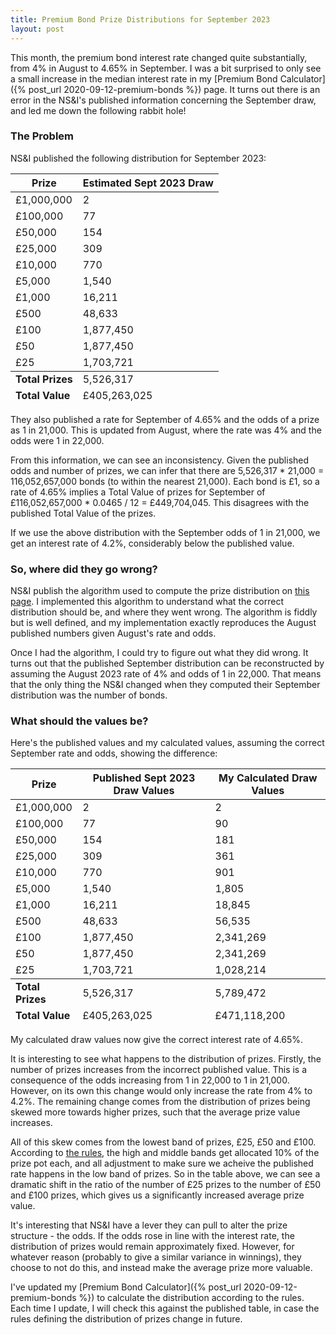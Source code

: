 ```yaml
---
title: Premium Bond Prize Distributions for September 2023
layout: post
---
```


This month, the premium bond interest rate changed quite substantially, from 4% in August to 4.65% in September. I was
a bit surprised to only see a small increase in the median interest rate in my [Premium Bond Calculator]({% post_url 2020-09-12-premium-bonds %}) page. It turns out there is an error in the NS&I's published information concerning the September draw, and led me down the following rabbit hole!

### The Problem

NS&amp;I published the following distribution for September 2023:

<table class="table">
<thead><tr><th>Prize</th><th>Estimated Sept 2023 Draw</th></tr></thead>
<tr><td>£1,000,000</td><td>2</td></tr>
<tr><td>£100,000</td><td>77</td></tr>
<tr><td>£50,000</td><td>154</td></tr>
<tr><td>£25,000</td><td>309</td></tr>
<tr><td>£10,000</td><td>770</td></tr>
<tr><td>£5,000</td><td>1,540</td></tr>
<tr><td>£1,000</td><td>16,211</td></tr>
<tr><td>£500</td><td>48,633</td></tr>
<tr><td>£100</td><td>1,877,450</td></tr>
<tr><td>£50</td><td>1,877,450</td></tr>
<tr><td>£25</td><td>1,703,721</td></tr>
<tfoot>
    <tr><td><b>Total Prizes</b></td><td>5,526,317</td></tr>
    <tr><td><b>Total Value</b></td><td>£405,263,025</td></tr>
</tfoot>
</table>

They also published a rate for September of 4.65% and the odds of a prize as 1 in 21,000. This is updated from August, where the rate was 4% and the odds were 1 in 22,000.

From this information, we can see an inconsistency. Given the published odds and number of prizes, we can infer that there are 5,526,317 * 21,000 = 116,052,657,000 bonds (to within the nearest 21,000). Each bond is £1, so a rate of 4.65% implies a Total Value of prizes for September of £116,052,657,000 * 0.0465 / 12 = £449,704,045. This disagrees with the published Total Value of the prizes.

If we use the above distribution with the September odds of 1 in 21,000, we get an interest rate of 4.2%, considerably below the published value.

### So, where did they go wrong?

NS&I publish the algorithm used to compute the prize distribution on [this page](https://www.nsandi.com/get-to-know-us/monthly-prize-allocation). I implemented this algorithm to understand what the correct distribution should be, and where they went wrong. The algorithm is fiddly but is well defined, and my implementation exactly reproduces the August published numbers given August's rate and odds.

Once I had the algorithm, I could try to figure out what they did wrong. It turns out that the published September distribution can be reconstructed by assuming the August 2023 rate of 4% and odds of 1 in 22,000. That means that the only thing the NS&I changed when they computed their September distribution was the number of bonds.

### What should the values be?

Here's the published values and my calculated values, assuming the correct September rate and odds, showing the difference:

<table class="table">
<thead><tr><th>Prize</th><th>Published Sept 2023 Draw Values</th><th>My Calculated Draw Values</th></tr></thead>
<tr><td>£1,000,000</td><td>2</td><td>2</td></tr>
<tr><td>£100,000</td><td>77</td><td>90</td></tr>
<tr><td>£50,000</td><td>154</td><td>181</td></tr>
<tr><td>£25,000</td><td>309</td><td>361</td></tr>
<tr><td>£10,000</td><td>770</td><td>901</td></tr>
<tr><td>£5,000</td><td>1,540</td><td>1,805</td></tr>
<tr><td>£1,000</td><td>16,211</td><td>18,845</td></tr>
<tr><td>£500</td><td>48,633</td><td>56,535</td></tr>
<tr><td>£100</td><td>1,877,450</td><td>2,341,269</td></tr>
<tr><td>£50</td><td>1,877,450</td><td>2,341,269</td></tr>
<tr><td>£25</td><td>1,703,721</td><td>1,028,214</td></tr>
<tfoot>
    <tr><td><b>Total Prizes</b></td><td>5,526,317</td><td>5,789,472</td></tr>
    <tr><td><b>Total Value</b></td><td>£405,263,025</td><td>£471,118,200</td></tr>
</tfoot>
</table>

My calculated draw values now give the correct interest rate of 4.65%. 

It is interesting to see what happens to the distribution of prizes. Firstly, the number of prizes increases from the incorrect published value. This is a consequence of the odds increasing from 1 in 22,000 to 1 in 21,000. However, on its own this change would only increase the rate from 4% to 4.2%. The remaining change comes from the distribution of prizes being skewed more towards higher prizes, such that the average prize value increases.

All of this skew comes from the lowest band of prizes, £25, £50 and £100. According to [the rules](https://www.nsandi.com/get-to-know-us/monthly-prize-allocation), the high and middle bands get allocated 10% of the prize pot each, and all adjustment to make sure we acheive the published rate happens in the low band of prizes. So in the table above, we can see a dramatic shift in the ratio of the number of £25 prizes to the number of £50 and £100 prizes, which gives us a significantly increased average prize value.

It's interesting that NS&I have a lever they can pull to alter the prize structure - the odds. If the odds rose in line with the interest rate, the distribution of prizes would remain approximately fixed. However, for whatever reason (probably to give a similar variance in winnings), they choose to not do this, and instead make the average prize more valuable.

I've updated my [Premium Bond Calculator]({% post_url 2020-09-12-premium-bonds %}) to calculate the distribution according to the rules. Each time I update, I will check this against the published table, in case the rules defining the distribution of prizes change in future.